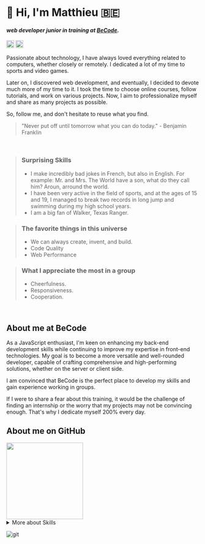 # :wave: Hi, I'm Matthieu 🇧🇪
#### _web developer junior in training at <a href="https://becode.org/fr/">BeCode</a>._
<a href="https://www.linkedin.com/in/matthieugravy/" target="_blank" title="in/matthieugravy"><img height="20px" src="https://img.shields.io/badge/LinkedIn-0077B5?style=for-the-badge&logo=linkedin&logoColor=white" alt="linkedin" title="linkedin"/></a>
<a href="https://pommepatate.be/" target="_blank" title="pommepatate.be"><img height="20px" src="https://img.shields.io/badge/website-000000?style=for-the-badge&logo=About.me&logoColor=white" alt="pommepatate.be" title="pommepatate.be"/></a>

Passionate about technology, I have always loved everything related to computers, whether closely or remotely. I dedicated a lot of my time to sports and video games.

Later on, I discovered web development, and eventually, I decided to devote much more of my time to it. I took the time to choose online courses, follow tutorials, and work on various projects. Now, I aim to professionalize myself and share as many projects as possible.

So, follow me, and don't hesitate to reuse what you find.

> "Never put off until tomorrow what you can do today." - Benjamin Franklin

<br />

> ### Surprising Skills
> - I make incredibly bad jokes in French, but also in English. For example: Mr. and Mrs. The World have a son, what do they call him? Aroun, arround the world.
> - I have been very active in the field of sports, and at the ages of 15 and 19, I managed to break two records in long jump and swimming during my high school years.
> - I am a big fan of Walker, Texas Ranger.

> ### The favorite things in this universe
> - We can always create, invent, and build.
> - Code Quality
> - Web Performance

> ### What I appreciate the most in a group
> - Cheerfulness.
> - Responsiveness.
> - Cooperation.


<br />

## About me at BeCode
As a JavaScript enthusiast, I'm keen on enhancing my back-end development skills while continuing to improve my expertise in front-end technologies. My goal is to become a more versatile and well-rounded developer, capable of crafting comprehensive and high-performing solutions, whether on the server or client side. 

I am convinced that BeCode is the perfect place to develop my skills and gain experience working in groups.

If I were to share a fear about this training, it would be the challenge of finding an internship or the worry that my projects may not be convincing enough. That's why I dedicate myself 200% every day.

## About me on GitHub

<img height="200px" src="https://github-profile-summary-cards.vercel.app/api/cards/profile-details?username=matthieuGravy" />
<details>
<summary>More about Skills
</summary>
 <br />
<blockquote>
<h4>Languages ​​/ Frameworks</h4> 
<blockquote>
<img height="20px" src="https://img.shields.io/badge/JavaScript-323330?style=for-the-badge&logo=javascript&logoColor=F7DF1E" alt="JS" title="JS"/>
<img height="20px" src="https://img.shields.io/badge/Bootstrap-563D7C?style=for-the-badge&logo=bootstrap&logoColor=white" alt="bootstrap" title="bootstrap"/>
<img height="20px" src="https://img.shields.io/badge/Sass-CC6699?style=for-the-badge&logo=sass&logoColor=white" alt="sass" title="sass"/>
<img height="20px" src="https://img.shields.io/badge/Vue%20js-35495E?style=for-the-badge&logo=vuedotjs&logoColor=4FC08D" alt="vueJS" title="vueJS"/>
<img height="20px" src="https://img.shields.io/badge/Node%20js-339933?style=for-the-badge&logo=nodedotjs&logoColor=white" alt="nodeJS" title="nodeJS"/>
<img height="20px" src="https://img.shields.io/badge/Express%20js-000000?style=for-the-badge&logo=express&logoColor=white" alt="express" title="express"/>
<img height="20px" src="https://img.shields.io/badge/json-5E5C5C?style=for-the-badge&logo=json&logoColor=white" alt="json" title="json"/>
</blockquote>
</blockquote>
<blockquote>
<h4>Tools</h4>
<blockquote>
<img height="20px" src="https://img.shields.io/badge/npm-CB3837?style=for-the-badge&logo=npm&logoColor=white" alt="npm" title="npm"/>
<img height="20px" src="https://img.shields.io/badge/Webpack-8DD6F9?style=for-the-badge&logo=Webpack&logoColor=white" alt="webpack" title="webpack"/>
 <img height="20px" src="https://img.shields.io/badge/Vite-B73BFE?style=for-the-badge&logo=vite&logoColor=FFD62E" alt="vite" title="vite"/>
<img height="20px" src="https://img.shields.io/badge/Babel-F9DC3E?style=for-the-badge&logo=babel&logoColor=white" alt="babel" title="babel"/>
<img height="20px" src="https://img.shields.io/badge/GIT-E44C30?style=for-the-badge&logo=git&logoColor=white" alt="git" title="git"/>
</blockquote>
</blockquote>
 <blockquote>
<h4>Environment </h4>
<blockquote>
 <img height="20px" src="https://img.shields.io/badge/VIM-%2311AB00.svg?&style=for-the-badge&logo=vim&logoColor=white" alt="vim" title="vim"/>
<img height="20px" src="https://img.shields.io/badge/VSCode-0078D4?style=for-the-badge&logo=visual%20studio%20code&logoColor=white" alt="vscode" title="vscode"/>
<img height="20px" src="https://img.shields.io/badge/Ubuntu-E95420?style=for-the-badge&logo=ubuntu&logoColor=white" alt="ubuntu" title="ubuntu"/>
</blockquote>
</blockquote>
 <img height="250px" src="https://github-readme-stats.vercel.app/api/top-langs/?username=matthieuGravy" />
<br />
<br />
</details>


![git](https://media4.giphy.com/media/k8L9FzAwXJZ16/giphy.gif?cid=ecf05e4742jmmjohgdjaz44z6jh55jmq8yrnzztruq81qsjh&ep=v1_gifs_search&rid=giphy.gif&ct=g "git")
